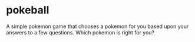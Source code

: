 # pokeball
A simple pokemon game that chooses a pokemon for you based upon your answers to a few questions. Which pokemon is right for you?
